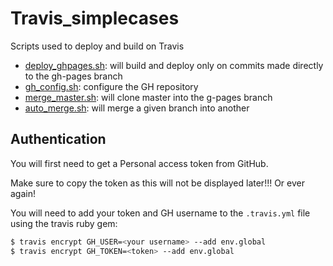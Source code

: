 # Travis_simplecases


Scripts used to deploy and build on Travis

- [deploy_ghpages.sh](./scripts/deploy_ghpages.sh): will build and deploy only on commits made  directly to the gh-pages branch
- [gh_config.sh](./scripts/gh_config.sh): configure the GH repository
- [merge_master.sh](./scripts/merge_master.sh): will clone master into the g-pages branch
- [auto_merge.sh](./scripts/auto_merge.sh): will merge a given branch into another



## Authentication
You will first need to get a Personal access token from GitHub.

Make sure to copy the token as this will not be displayed later!!! Or ever again!

You will need to add your token and GH username to the `.travis.yml` file using the travis ruby gem:
```bash
$ travis encrypt GH_USER=<your username> --add env.global
$ travis encrypt GH_TOKEN=<token> --add env.global
```
